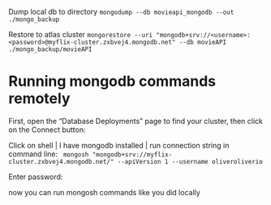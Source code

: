 Dump local db to directory
`mongodump --db movieapi_mongodb --out ./mongo_backup`

Restore to atlas cluster
`mongorestore --uri "mongodb+srv://<username>:<password>@myflix-cluster.zxbvej4.mongodb.net" --db movieAPI ./mongo_backup/movieAPI`


# Running mongodb commands remotely
First, open the “Database Deployments” page to find your cluster, then click on the Connect button:

Click on shell | I have mongodb installed | run connection string in command line:
`
mongosh "mongodb+srv://myflix-cluster.zxbvej4.mongodb.net/" --apiVersion 1 --username oliveroliverio`

Enter password:

now you can run mongosh commands like you did locally

